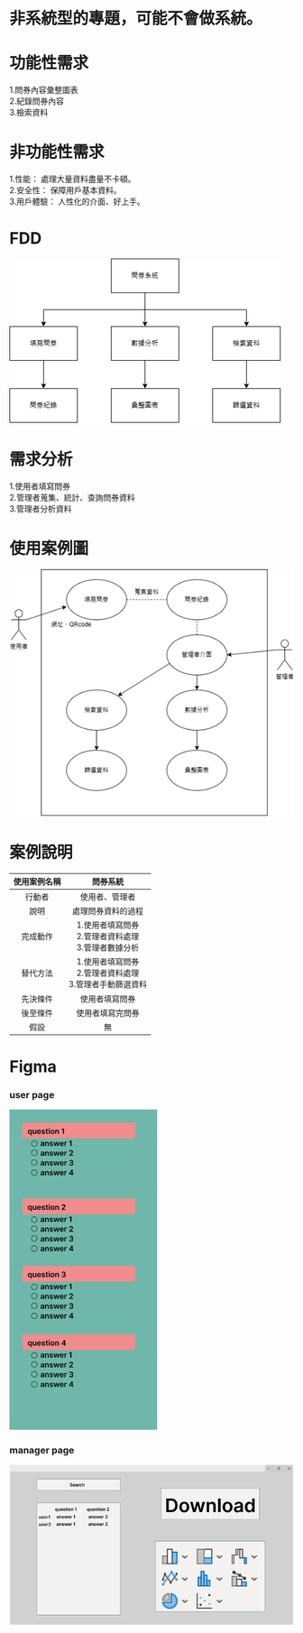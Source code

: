 # 非系統型的專題，可能不會做系統。

# 功能性需求
1.問券內容彙整圖表<br>
2.紀錄問券內容<br>
3.檢索資料<br>

# 非功能性需求
1.性能： 處理大量資料盡量不卡頓。<br>
2.安全性： 保障用戶基本資料。<br>
3.用戶體驗： 人性化的介面、好上手。<br>

# FDD
![TEST](img/FDD.png "FDD")


# 需求分析
1.使用者填寫問券<br>
2.管理者蒐集、統計、查詢問券資料<br>
3.管理者分析資料<br>

# 使用案例圖
![TEST](img/UseCase.png "UseCase")

# 案例說明
|使用案例名稱|問券系統|
|:----:|:---:|
|行動者|使用者、管理者|
|說明|處理問券資料的過程|
|完成動作|1.使用者填寫問券<br>2.管理者資料處理<br>3.管理者數據分析|
|替代方法|1.使用者填寫問券<br>2.管理者資料處理<br>3.管理者手動篩選資料|
|先決條件|使用者填寫問券|
|後至條件|使用者填寫完問券|
|假設|無|

# Figma
### user page

<img src="https://github.com/c110118141/Team-10/blob/main/img/user.png?raw=true" width="262" height="568" alt="圖片描述">

### manager page
![TEST](img/manager.png "manager page")
